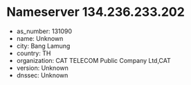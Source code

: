# Nameserver 134.236.233.202

* as_number: 131090
* name: Unknown
* city: Bang Lamung
* country: TH
* organization: CAT TELECOM Public Company Ltd,CAT
* version: Unknown
* dnssec: Unknown
